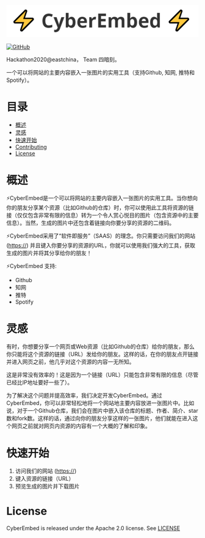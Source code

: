 <img src="./public/img/resources/题图.png" alt="题图" style="align: center" />

[![GitHub](https://camo.githubusercontent.com/8e97671814c8ac48e391c566421747af746b54a9482210d3f93847498e4d3124/68747470733a2f2f696d672e736869656c64732e696f2f6769746875622f6c6963656e73652f68756767696e67666163652f7472616e73666f726d6572732e7376673f636f6c6f723d626c7565)](https://github.com/Four-concealed-triplets-hackathon/CyberEmbed/blob/main/LICENSE)

Hackathon2020@eastchina， Team 四暗刻。 

一个可以将网站的主要内容嵌入一张图片的实用工具（支持Github, 知网, 推特和Spotify）。

# 目录

- [概述](#概述)
- [灵感](#灵感)
- [快速开始](#快速开始)
- [Contributing](CONTRIBUTING.md)
- [License](#license)

# 概述

⚡CyberEmbed是一个可以将网站的主要内容嵌入一张图片的实用工具。当你想向你的朋友分享某个资源（比如Github的仓库）时，你可以使用此工具将资源的链接（仅仅包含非常有限的信息）转为一个令人赏心悦目的图片（包含资源中的主要信息）。当然，生成的图片中还包含着链接向你要分享的资源的二维码。

⚡CyberEmbed采用了“软件即服务”（SAAS）的理念。你只需要访问我们的网站 ([https://](https://)) 并且键入你要分享的资源的URL，你就可以使用我们强大的工具，获取生成的图片并将其分享给你的朋友！

⚡CyberEmbed 支持:
* Github
* 知网
* 推特
* Spotify

# 灵感

有时，你想要分享一个网页或Web资源（比如Github的仓库）给你的朋友，那么你只能将这个资源的链接（URL）发给你的朋友。这样的话，在你的朋友点开链接并进入网页之前，他几乎对这个资源的内容一无所知。

这是非常没有效率的！这是因为一个链接（URL）只能包含非常有限的信息（尽管已经比IP地址要好一些了）。

为了解决这个问题并提高效率，我们决定开发CyberEmbed。通过CyberEmbed，你可以非常轻松地将一个网站地主要内容放进一张图片中。比如说，对于一个Github仓库，我们会在图片中嵌入该仓库的标题、作者、简介、star数和fork数。这样的话，通过向你的朋友分享这样的一张图片，他们就能在进入这个网页之前就对网页内资源的内容有一个大概的了解和印象。

# 快速开始

1. 访问我们的网站 ([https://](https://))
2. 键入资源的链接（URL）
3. 预览生成的图片并下载图片

# License

CyberEmbed is released under the Apache 2.0 license. See [LICENSE](https://github.com/Four-concealed-triplets-hackathon/CyberEmbed/blob/main/LICENSE)
